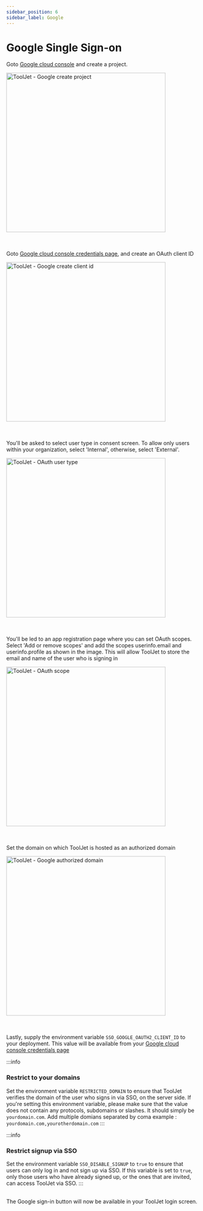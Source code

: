 ```yaml
---
sidebar_position: 6
sidebar_label: Google
---
```


# Google Single Sign-on

Goto [Google cloud console](https://console.cloud.google.com/) and create a project.

<img class="screenshot-full" src="/img/sso/google/create-project.png" alt="ToolJet - Google create project" height="420"/>
<br /><br /><br />

Goto [Google cloud console credentials page](https://console.cloud.google.com/apis/credentials), and create an OAuth client ID

<img class="screenshot-full" src="/img/sso/google/create-oauth.png" alt="ToolJet - Google create client id" height="420"/>
<br /><br /><br />

You'll be asked to select user type in consent screen. To allow only users within your organization, select 'Internal', otherwise,
select 'External'.

<img class="screenshot-full" src="/img/sso/google/oauth-type.png" alt="ToolJet - OAuth user type" height="420"/>
<br /><br /><br />

You'll be led to an app registration page where you can set OAuth scopes. Select 'Add or remove scopes' and add the scopes
userinfo.email and userinfo.profile as shown in the image. This will allow ToolJet to store the email and name of the
user who is signing in

<img class="screenshot-full" src="/img/sso/google/scope.png" alt="ToolJet - OAuth scope" height="420"/>
<br /><br /><br />

Set the domain on which ToolJet is hosted as an authorized domain

<img class="screenshot-full" src="/img/sso/google/authorized-urls.png" alt="ToolJet - Google authorized domain" height="420"/>
<br /><br /><br />

Lastly, supply the environment variable `SSO_GOOGLE_OAUTH2_CLIENT_ID` to your deployment. This value will be available from your [Google cloud console credentials page](https://console.cloud.google.com/apis/credentials)

:::info

### Restrict to your domains
Set the environment variable `RESTRICTED_DOMAIN` to ensure that ToolJet verifies the domain of the user who signs in via SSO, on the server side.
If you're setting this environment variable, please make sure that the value does not contain any protocols, subdomains or slashes. It should
simply be `yourdomain.com`. Add multiple domians separated by coma example : `yourdomain.com,yourotherdomain.com`
:::

:::info
### Restrict signup via SSO
Set the environment variable `SSO_DISABLE_SIGNUP` to `true` to ensure that users can only log in and not sign up via SSO. If this variable is set to `true`, only those users who have already signed up, or the ones that are invited, can access ToolJet via SSO.
:::

<br />
The Google sign-in button will now be available in your ToolJet login screen.